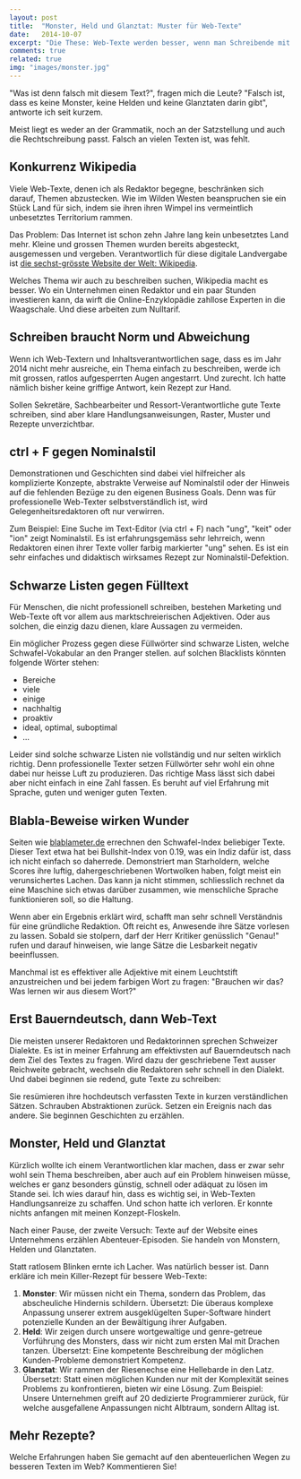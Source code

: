 ```yaml
---
layout: post
title:  "Monster, Held und Glanztat: Muster für Web-Texte"
date:   2014-10-07
excerpt: "Die These: Web-Texte werden besser, wenn man Schreibende mit den Schwächen, Fehler-Mustern und der Phrasenhaftigkeit ihrer Texte konfrontiert, sie auffordert im Dialekt zu erzählen und als Helden nach Monstern zu suchen."
comments: true
related: true
img: "images/monster.jpg"
---
```


"Was ist denn falsch mit diesem Text?", fragen mich die Leute? "Falsch ist, dass es keine Monster, keine Helden und keine Glanztaten darin gibt", antworte ich seit kurzem. 

Meist liegt es weder an der Grammatik, noch an der Satzstellung und auch die Rechtschreibung passt. Falsch an vielen Texten ist, was fehlt. 

## Konkurrenz Wikipedia
Viele Web-Texte, denen ich als Redaktor begegne, beschränken sich darauf, Themen abzustecken. Wie im Wilden Westen beanspruchen sie ein Stück Land für sich, indem sie ihren ihren Wimpel ins vermeintlich unbesetztes Territorium rammen. 

Das Problem: Das Internet ist schon zehn Jahre lang kein unbesetztes Land mehr. Kleine und grossen Themen wurden bereits abgesteckt, ausgemessen und vergeben. Verantwortlich für diese digitale Landvergabe ist [die sechst-grösste Website der Welt: Wikipedia](http://blackphantom.de/artikel/die-meistbesuchten-websites-der-welt-2013/).

Welches Thema wir auch zu beschreiben suchen, Wikipedia macht es besser. Wo ein Unternehmen einen Redaktor und ein paar Stunden investieren kann, da wirft die Online-Enzyklopädie zahllose Experten in die Waagschale. Und diese arbeiten zum Nulltarif.

## Schreiben braucht Norm und Abweichung
Wenn ich Web-Textern und Inhaltsverantwortlichen sage, dass es im Jahr 2014 nicht mehr ausreiche, ein Thema einfach zu beschreiben, werde ich mit grossen, ratlos aufgesperrten Augen angestarrt. Und zurecht. Ich hatte nämlich bisher keine griffige Antwort, kein Rezept zur Hand.

Sollen Sekretäre, Sachbearbeiter und Ressort-Verantwortliche gute Texte schreiben, sind aber klare Handlungsanweisungen, Raster, Muster und Rezepte unverzichtbar. 

## ctrl + F gegen Nominalstil
Demonstrationen und Geschichten sind dabei viel hilfreicher als komplizierte Konzepte, abstrakte Verweise auf Nominalstil oder der Hinweis auf die fehlenden Bezüge zu den eigenen Business Goals. Denn was für professionelle Web-Texter selbstverständlich ist, wird Gelegenheitsredaktoren oft nur verwirren. 

Zum Beispiel: Eine Suche im Text-Editor (via ctrl + F) nach "ung", "keit" oder "ion" zeigt Nominalstil. Es ist erfahrungsgemäss sehr lehrreich, wenn Redaktoren einen ihrer Texte voller farbig markierter "ung" sehen. Es ist ein sehr einfaches und didaktisch wirksames Rezept zur Nominalstil-Defektion.

## Schwarze Listen gegen Fülltext
Für Menschen, die nicht professionell schreiben, bestehen Marketing und Web-Texte oft vor allem aus marktschreierischen Adjektiven. Oder aus solchen, die einzig dazu dienen, klare Aussagen zu vermeiden. 

Ein möglicher Prozess gegen diese Füllwörter sind schwarze Listen, welche Schwafel-Vokabular an den Pranger stellen. auf solchen Blacklists könnten folgende Wörter stehen:

- Bereiche
- viele
- einige
- nachhaltig
- proaktiv
- ideal, optimal, suboptimal
- ...

Leider sind solche schwarze Listen nie vollständig und nur selten wirklich richtig. Denn professionelle Texter setzen Füllwörter sehr wohl ein ohne dabei nur heisse Luft zu produzieren. Das richtige Mass lässt sich dabei aber nicht einfach in eine Zahl fassen. Es beruht auf viel Erfahrung mit Sprache, guten und weniger guten Texten.

## Blabla-Beweise wirken Wunder
Seiten wie [blablameter.de](http://www.blablameter.de/) errechnen den Schwafel-Index beliebiger Texte. Dieser Text etwa hat bei Bullshit-Index von 0.19, was ein Indiz dafür ist, dass ich nicht einfach so daherrede. Demonstriert man Starholdern, welche Scores ihre luftig, dahergeschriebenen Wortwolken haben, folgt meist ein verunsichertes Lachen. Das kann ja nicht stimmen, schliesslich rechnet da eine Maschine sich etwas darüber zusammen, wie menschliche Sprache funktionieren soll, so die Haltung.

Wenn aber ein Ergebnis erklärt wird, schafft man sehr schnell Verständnis für eine gründliche Redaktion. Oft reicht es, Anwesende ihre Sätze vorlesen zu lassen. Sobald sie stolpern, darf der Herr Kritiker genüsslich "Genau!" rufen und darauf hinweisen, wie lange Sätze die Lesbarkeit negativ beeinflussen.

Manchmal ist es effektiver alle Adjektive mit einem Leuchtstift anzustreichen und bei jedem farbigen Wort zu fragen: "Brauchen wir das? Was lernen wir aus diesem Wort?"

## Erst Bauerndeutsch, dann Web-Text
Die meisten unserer Redaktoren und Redaktorinnen sprechen Schweizer Dialekte. Es ist in meiner Erfahrung am effektivsten auf Bauerndeutsch nach dem Ziel des Textes zu fragen. Wird dazu der geschriebene Text ausser Reichweite gebracht, wechseln die Redaktoren sehr schnell in den Dialekt. Und dabei beginnen sie redend, gute Texte zu schreiben: 

Sie resümieren ihre hochdeutsch verfassten Texte in kurzen verständlichen Sätzen. Schrauben Abstraktionen zurück. Setzen ein Ereignis nach das andere. Sie beginnen Geschichten zu erzählen.

## Monster, Held und Glanztat
Kürzlich wollte ich einem Verantwortlichen klar machen, dass er zwar sehr wohl sein Thema beschreiben, aber auch auf ein Problem hinweisen müsse, welches er ganz besonders günstig, schnell oder adäquat zu lösen im Stande sei. Ich wies darauf hin, dass es wichtig sei, in Web-Texten Handlungsanreize zu schaffen. Und schon hatte ich verloren. Er konnte nichts anfangen mit meinen Konzept-Floskeln.

Nach einer Pause, der zweite Versuch: Texte auf der Website eines Unternehmens erzählen Abenteuer-Episoden. Sie handeln von Monstern, Helden und Glanztaten.

Statt ratlosem Blinken ernte ich Lacher. Was natürlich besser ist. Dann erkläre ich mein Killer-Rezept für bessere Web-Texte:

1. **Monster**: Wir müssen nicht ein Thema, sondern das Problem, das abscheuliche Hindernis schildern. Übersetzt: Die überaus komplexe Anpassung unserer extrem ausgeklügelten Super-Software hindert potenzielle Kunden an der Bewältigung ihrer Aufgaben.
2. **Held**: Wir zeigen durch unsere wortgewaltige und genre-getreue Vorführung des Monsters, dass wir nicht zum ersten Mal mit Drachen tanzen. Übersetzt: Eine kompetente Beschreibung der möglichen Kunden-Probleme demonstriert Kompetenz.
3. **Glanztat**: Wir rammen der Riesenechse eine Hellebarde in den Latz. Übersetzt: Statt einen möglichen Kunden nur mit der Komplexität seines Problems zu konfrontieren, bieten wir eine Lösung. Zum Beispiel: Unsere Unternehmen greift auf 20 dedizierte Programmierer zurück, für welche ausgefallene Anpassungen nicht Albtraum, sondern Alltag ist.

## Mehr Rezepte?
Welche Erfahrungen haben Sie gemacht auf den abenteuerlichen Wegen zu besseren Texten im Web? Kommentieren Sie!
